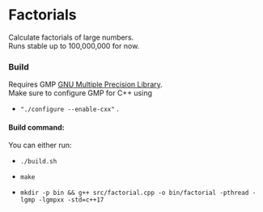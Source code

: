 # Factorials
Calculate factorials of large numbers.  
Runs stable up to 100,000,000 for now.


### Build 
Requires GMP [GNU Multiple Precision Library](https://gmplib.org/ "GMP Homepage").  
Make sure to configure GMP for C++ using 
- ```"./configure --enable-cxx"```
.

#### Build command:

You can either run:

- ```./build.sh```

- ```make```

- ```mkdir -p bin && g++ src/factorial.cpp -o bin/factorial -pthread -lgmp -lgmpxx -std=c++17```
